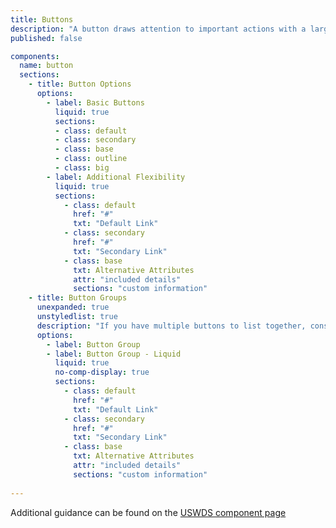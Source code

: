 ```yaml
---
title: Buttons
description: "A button draws attention to important actions with a large selectable surface."
published: false

components:
  name: button
  sections:
    - title: Button Options
      options:
        - label: Basic Buttons
          liquid: true
          sections:
          - class: default
          - class: secondary
          - class: base
          - class: outline
          - class: big
        - label: Additional Flexibility
          liquid: true
          sections:
            - class: default
              href: "#"
              txt: "Default Link"
            - class: secondary
              href: "#"
              txt: "Secondary Link"
            - class: base
              txt: Alternative Attributes
              attr: "included details"
              sections: "custom information"
    - title: Button Groups
      unexpanded: true
      unstyledlist: true
      description: "If you have multiple buttons to list together, consider a button group. The default button group arranges each button as a separate element with a gap between them. On mobile devices, the buttons are arranged vertically."
      options:
        - label: Button Group
        - label: Button Group - Liquid
          liquid: true
          no-comp-display: true
          sections:
            - class: default
              href: "#"
              txt: "Default Link"
            - class: secondary
              href: "#"
              txt: "Secondary Link"
            - class: base
              txt: Alternative Attributes
              attr: "included details"
              sections: "custom information"
    
---
```


Additional guidance can be found on the [USWDS component page](https://designsystem.digital.gov/components/button/)